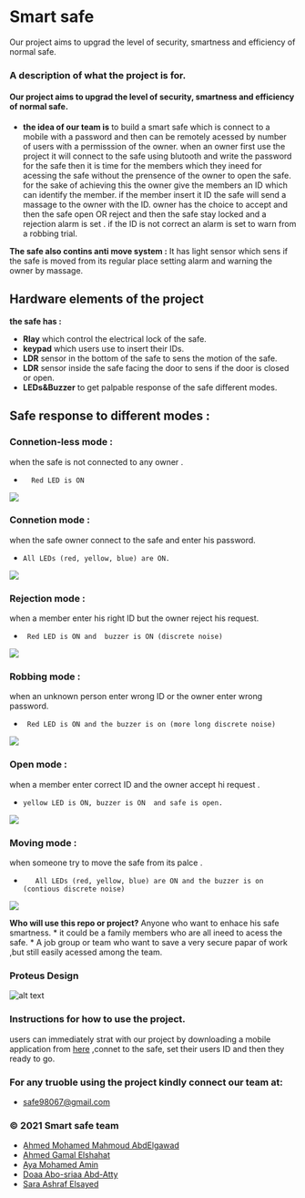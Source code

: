 ﻿

# Smart safe 


Our project aims to upgrad the level of security, smartness and efficiency of normal safe.

### A description of what the project is for.


 #### Our project aims to upgrad the level of security, smartness and efficiency of normal safe.
 
* **the idea of our team is** to build a smart safe which is connect to a mobile with a password and then 
can be remotely acessed by number of users with a permisssion of the owner. 
when an owner first use the project it will connect to the safe using blutooth and write the password for the safe 
then it is time for the members which they ineed for acessing the safe without the prensence of the owner to open the safe.
for the sake of  achieving this the owner give the members an ID which can identify the member. 
if the member insert it ID the safe will send a massage to the owner with the ID. 
owner has the choice to accept and then the safe open 
OR reject and then the safe stay locked and a rejection alarm is set . 
if the ID is not correct an alarm is set to warn from a robbing trial.  

**The safe also contins anti move system :**
     It has light sensor which sens if the safe is moved from its regular place setting alarm and warning the owner by massage.
     
## Hardware elements of the project   
**the safe has :**   
-  **Rlay** which control the electrical  lock of the safe.   
-  **keypad** which users use to insert their IDs.   
-  **LDR** sensor in the bottom of the safe to sens the motion of the safe.    
-  **LDR** sensor inside the safe facing the door to sens if the door is closed or open.  
-  **LEDs&Buzzer** to get palpable response of the safe different modes.   
         
 ## Safe response to different modes :
 ### Connetion-less mode :
 when the safe is not connected to any owner . 
 -       Red LED is ON
 ![](https://github.com/AhmedAbdElGawad209/Smart-safe-team-7-/blob/master/connection%20less%20mode.jpg)
         
  ### Connetion mode :
  when the safe owner connect to the safe and enter his password. 
  -     All LEDs (red, yellow, blue) are ON.
 ![](https://github.com/AhmedAbdElGawad209/Smart-safe-team-7-/blob/master/connection%20mode.jpg)
 ### Rejection mode  :
 when a member enter his right ID but the owner reject his request. 
  -      Red LED is ON and  buzzer is ON (discrete noise) 
 ![](https://github.com/AhmedAbdElGawad209/Smart-safe-team-7-/blob/master/rejection%20mode.jpg)
 ### Robbing mode  :
 when an unknown person enter wrong ID or the owner enter wrong password. 
  -      Red LED is ON and the buzzer is on (more long discrete noise) 
 ![](https://github.com/AhmedAbdElGawad209/Smart-safe-team-7-/blob/master/connection%20less%20mode.jpg)
 ### Open mode :
  when a member enter correct ID and the owner accept hi request . 
  -     yellow LED is ON, buzzer is ON  and safe is open. 
 ![](https://github.com/AhmedAbdElGawad209/Smart-safe-team-7-/blob/master/rightID%26%20allowance.jpg)
 ### Moving mode  :
 when someone try to move the safe from its palce  . 
 -        All LEDs (red, yellow, blue) are ON and the buzzer is on (contious discrete noise)
 ![](https://github.com/AhmedAbdElGawad209/Smart-safe-team-7-/blob/master/moving.jpg)
 
  
        
  
 **Who will use this repo or project?** 
        Anyone who want to enhace his safe smartness.
               * it could be a family members who are all ineed to acess the safe.
               * A job group or team who want to save a very secure papar of work 
                  ,but still easily acessed among the team.     

### Proteus Design 
![alt text](https://github.com/AhmedAbdElGawad209/Smart-safe-team-7-/blob/master/proteus%20Design.jpg
)

### Instructions for how to  use the project.

users can immediately strat with our project by downloading a mobile application from  [here](https://play.google.com/store/apps/details?id=project.bluetoothterminal&hl=ar&gl=US) 
,connet to the safe, set their users ID and then they ready to go.







### For any truoble using the project kindly connect our team at:
- safe98067@gmail.com


###  © 2021 Smart safe team 

- [ِAhmed Mohamed Mahmoud AbdElgawad](https://github.com/AhmedAbdElGawad209)
- [Ahmed Gamal Elshahat](https://github.com/ahmedgamala)
- [Aya Mohamed Amin](https://github.com/Aya292Muhammed)
- [Doaa Abo-sriaa Abd-Atty](https://github.com/doaaabusriaa)
- [Sara Ashraf Elsayed](https://github.com/sara-ashraf2022)

